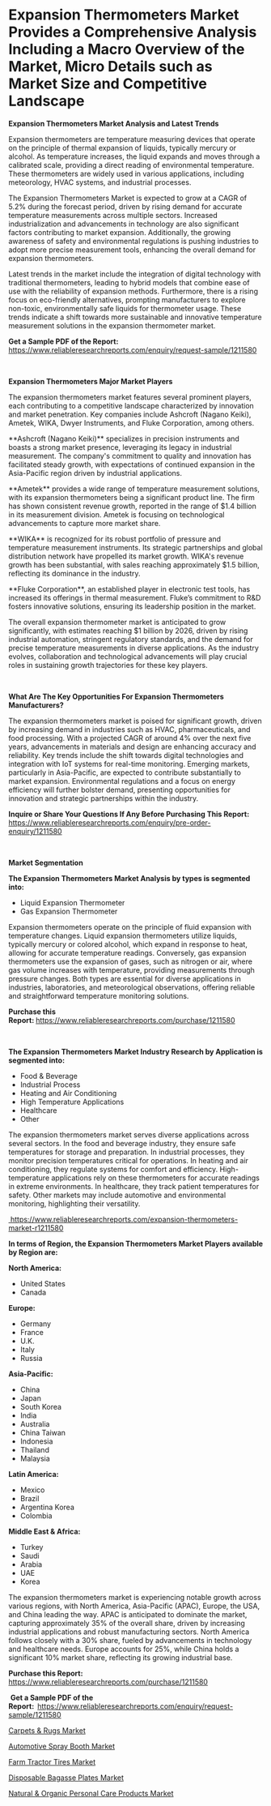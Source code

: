 <p><h1>Expansion Thermometers Market Provides a Comprehensive Analysis Including a Macro Overview of the Market, Micro Details such as Market Size and Competitive Landscape</h1></p><p><strong>Expansion Thermometers Market Analysis and Latest Trends</strong></p>
<p><p>Expansion thermometers are temperature measuring devices that operate on the principle of thermal expansion of liquids, typically mercury or alcohol. As temperature increases, the liquid expands and moves through a calibrated scale, providing a direct reading of environmental temperature. These thermometers are widely used in various applications, including meteorology, HVAC systems, and industrial processes.</p><p>The Expansion Thermometers Market is expected to grow at a CAGR of 5.2% during the forecast period, driven by rising demand for accurate temperature measurements across multiple sectors. Increased industrialization and advancements in technology are also significant factors contributing to market expansion. Additionally, the growing awareness of safety and environmental regulations is pushing industries to adopt more precise measurement tools, enhancing the overall demand for expansion thermometers.</p><p>Latest trends in the market include the integration of digital technology with traditional thermometers, leading to hybrid models that combine ease of use with the reliability of expansion methods. Furthermore, there is a rising focus on eco-friendly alternatives, prompting manufacturers to explore non-toxic, environmentally safe liquids for thermometer usage. These trends indicate a shift towards more sustainable and innovative temperature measurement solutions in the expansion thermometer market.</p></p>
<p><strong>Get a Sample PDF of the Report:&nbsp;</strong> <a href="https://www.reliableresearchreports.com/enquiry/request-sample/1211580?utm_campaign=3&utm_medium=2&utm_source=Github&utm_content=ia&utm_term=17122024&utm_id=expansion-thermometers">https://www.reliableresearchreports.com/enquiry/request-sample/1211580</a></p>
<p>&nbsp;</p>
<p><strong>Expansion Thermometers Major Market Players</strong></p>
<p><p>The expansion thermometers market features several prominent players, each contributing to a competitive landscape characterized by innovation and market penetration. Key companies include Ashcroft (Nagano Keiki), Ametek, WIKA, Dwyer Instruments, and Fluke Corporation, among others.</p><p>**Ashcroft (Nagano Keiki)** specializes in precision instruments and boasts a strong market presence, leveraging its legacy in industrial measurement. The company's commitment to quality and innovation has facilitated steady growth, with expectations of continued expansion in the Asia-Pacific region driven by industrial applications.</p><p>**Ametek** provides a wide range of temperature measurement solutions, with its expansion thermometers being a significant product line. The firm has shown consistent revenue growth, reported in the range of $1.4 billion in its measurement division. Ametek is focusing on technological advancements to capture more market share.</p><p>**WIKA** is recognized for its robust portfolio of pressure and temperature measurement instruments. Its strategic partnerships and global distribution network have propelled its market growth. WIKA's revenue growth has been substantial, with sales reaching approximately $1.5 billion, reflecting its dominance in the industry.</p><p>**Fluke Corporation**, an established player in electronic test tools, has increased its offerings in thermal measurement. Fluke’s commitment to R&D fosters innovative solutions, ensuring its leadership position in the market.</p><p>The overall expansion thermometer market is anticipated to grow significantly, with estimates reaching $1 billion by 2026, driven by rising industrial automation, stringent regulatory standards, and the demand for precise temperature measurements in diverse applications. As the industry evolves, collaboration and technological advancements will play crucial roles in sustaining growth trajectories for these key players.</p></p>
<p>&nbsp;</p>
<p><strong>What Are The Key Opportunities For Expansion Thermometers Manufacturers?</strong></p>
<p><p>The expansion thermometers market is poised for significant growth, driven by increasing demand in industries such as HVAC, pharmaceuticals, and food processing. With a projected CAGR of around 4% over the next five years, advancements in materials and design are enhancing accuracy and reliability. Key trends include the shift towards digital technologies and integration with IoT systems for real-time monitoring. Emerging markets, particularly in Asia-Pacific, are expected to contribute substantially to market expansion. Environmental regulations and a focus on energy efficiency will further bolster demand, presenting opportunities for innovation and strategic partnerships within the industry.</p></p>
<p><strong>Inquire or Share Your Questions If Any Before Purchasing This Report:</strong> <a href="https://www.reliableresearchreports.com/enquiry/pre-order-enquiry/1211580?utm_campaign=3&utm_medium=2&utm_source=Github&utm_content=ia&utm_term=17122024&utm_id=expansion-thermometers">https://www.reliableresearchreports.com/enquiry/pre-order-enquiry/1211580</a></p>
<p>&nbsp;</p>
<p><strong>Market Segmentation</strong></p>
<p><strong>The Expansion Thermometers Market Analysis by types is segmented into:</strong></p>
<p><ul><li>Liquid Expansion Thermometer</li><li>Gas Expansion Thermometer</li></ul></p>
<p><p>Expansion thermometers operate on the principle of fluid expansion with temperature changes. Liquid expansion thermometers utilize liquids, typically mercury or colored alcohol, which expand in response to heat, allowing for accurate temperature readings. Conversely, gas expansion thermometers use the expansion of gases, such as nitrogen or air, where gas volume increases with temperature, providing measurements through pressure changes. Both types are essential for diverse applications in industries, laboratories, and meteorological observations, offering reliable and straightforward temperature monitoring solutions.</p></p>
<p><strong>Purchase this Report:&nbsp;</strong><a href="https://www.reliableresearchreports.com/purchase/1211580?utm_campaign=3&utm_medium=2&utm_source=Github&utm_content=ia&utm_term=17122024&utm_id=expansion-thermometers">https://www.reliableresearchreports.com/purchase/1211580</a></p>
<p>&nbsp;</p>
<p><strong>The Expansion Thermometers Market Industry Research by Application is segmented into:</strong></p>
<p><ul><li>Food & Beverage</li><li>Industrial Process</li><li>Heating and Air Conditioning</li><li>High Temperature Applications</li><li>Healthcare</li><li>Other</li></ul></p>
<p><p>The expansion thermometers market serves diverse applications across several sectors. In the food and beverage industry, they ensure safe temperatures for storage and preparation. In industrial processes, they monitor precision temperatures critical for operations. In heating and air conditioning, they regulate systems for comfort and efficiency. High-temperature applications rely on these thermometers for accurate readings in extreme environments. In healthcare, they track patient temperatures for safety. Other markets may include automotive and environmental monitoring, highlighting their versatility.</p></p>
<p><a href="https://www.reliableresearchreports.com/expansion-thermometers-market-r1211580?utm_campaign=3&utm_medium=2&utm_source=Github&utm_content=ia&utm_term=17122024&utm_id=expansion-thermometers">&nbsp;https://www.reliableresearchreports.com/expansion-thermometers-market-r1211580</a></p>
<p><strong>In terms of Region, the Expansion Thermometers Market Players available by Region are:</strong></p>
<p>
    <p> <strong> North America: </strong>
        <ul>
            <li>United States</li>
            <li>Canada</li>
        </ul>
        </p> 
    <p> <strong> Europe: </strong>
        <ul>
            <li>Germany</li>
            <li>France</li>
            <li>U.K.</li>
            <li>Italy</li>
            <li>Russia</li>
        </ul>
        </p> 
    <p> <strong> Asia-Pacific: </strong>
        <ul>
            <li>China</li>
            <li>Japan</li>
            <li>South Korea</li>
            <li>India</li>
            <li>Australia</li>
            <li>China Taiwan</li>
            <li>Indonesia</li>
            <li>Thailand</li>
            <li>Malaysia</li>
        </ul>
        </p> 
    <p> <strong> Latin America: </strong>
        <ul>
            <li>Mexico</li>
            <li>Brazil</li>
            <li>Argentina Korea</li>
            <li>Colombia</li>
        </ul>
        </p> 
    <p> <strong> Middle East & Africa: </strong>
        <ul>
            <li>Turkey</li>
            <li>Saudi</li>
            <li>Arabia</li>
            <li>UAE</li>
            <li>Korea</li>
        </ul>
    </p>
    </p>
<p><p>The expansion thermometers market is experiencing notable growth across various regions, with North America, Asia-Pacific (APAC), Europe, the USA, and China leading the way. APAC is anticipated to dominate the market, capturing approximately 35% of the overall share, driven by increasing industrial applications and robust manufacturing sectors. North America follows closely with a 30% share, fueled by advancements in technology and healthcare needs. Europe accounts for 25%, while China holds a significant 10% market share, reflecting its growing industrial base.</p></p>
<p><strong>Purchase this Report: </strong><a href="https://www.reliableresearchreports.com/purchase/1211580?utm_campaign=3&utm_medium=2&utm_source=Github&utm_content=ia&utm_term=17122024&utm_id=expansion-thermometers">https://www.reliableresearchreports.com/purchase/1211580</a></p>
<p>&nbsp;<strong>Get a Sample PDF of the Report:&nbsp;&nbsp;</strong><a href="https://www.reliableresearchreports.com/enquiry/request-sample/1211580?utm_campaign=3&utm_medium=2&utm_source=Github&utm_content=ia&utm_term=17122024&utm_id=expansion-thermometers">https://www.reliableresearchreports.com/enquiry/request-sample/1211580</a></p>
<p><strong></strong></p>
<p><p><a href="https://www.linkedin.com/pulse/carpets-rugs-market-trend-indicates-rapid-growth-accelerated-rwb8f?utm_campaign=3&utm_medium=2&utm_source=Github&utm_content=ia&utm_term=17122024&utm_id=expansion-thermometers">Carpets & Rugs Market</a></p><p><a href="https://www.linkedin.com/pulse/future-revenue-market-insights-automotive-spray-booth-industry-qgimf?utm_campaign=3&utm_medium=2&utm_source=Github&utm_content=ia&utm_term=17122024&utm_id=expansion-thermometers">Automotive Spray Booth Market</a></p><p><a href="https://www.linkedin.com/pulse/f-my-mkt-intel-xkfif?utm_campaign=3&utm_medium=2&utm_source=Github&utm_content=ia&utm_term=17122024&utm_id=expansion-thermometers">Farm Tractor Tires Market</a></p><p><a href="https://github.com/gulaimolin/Market-Research-Report-List-6/blob/main/disposable-bagasse-plates-market.md?utm_campaign=3&utm_medium=2&utm_source=Github&utm_content=ia&utm_term=17122024&utm_id=expansion-thermometers">Disposable Bagasse Plates Market</a></p><p><a href="https://github.com/RoccoManning/Market-Research-Report-List-7/blob/main/natural-organic-personal-care-products-market.md?utm_campaign=3&utm_medium=2&utm_source=Github&utm_content=ia&utm_term=17122024&utm_id=expansion-thermometers">Natural & Organic Personal Care Products Market</a></p></p>